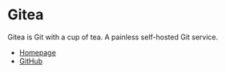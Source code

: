 # Gitea

Gitea is Git with a cup of tea. A painless self-hosted Git service.

* [Homepage](https://gitea.io/en-us/)
* [GitHub](https://github.com/go-gitea/)

